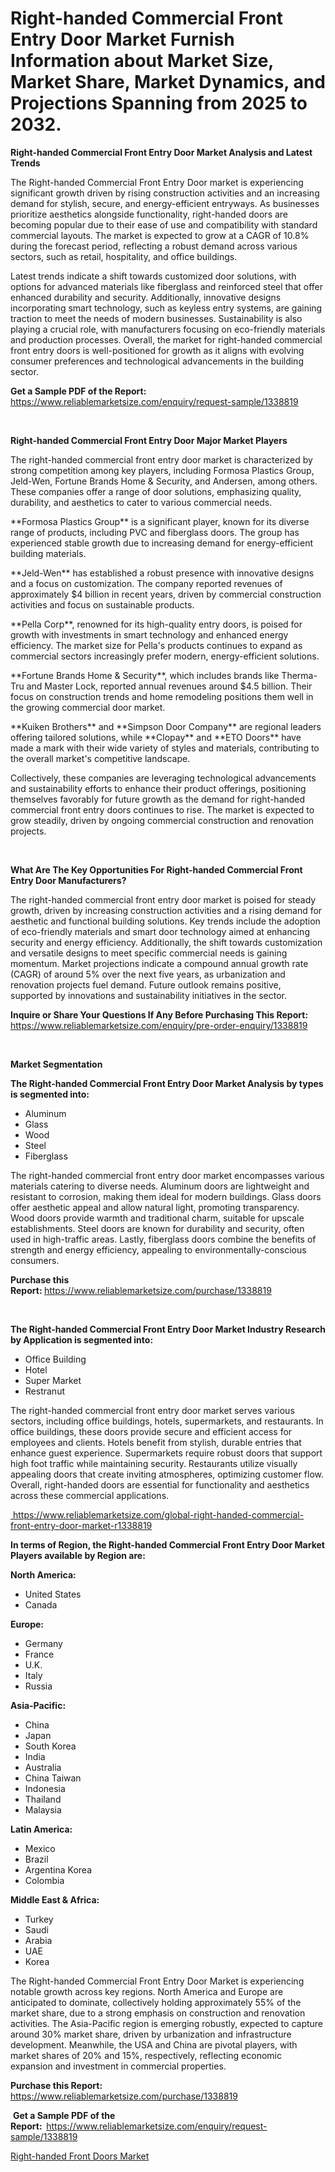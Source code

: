 <p><h1>Right-handed Commercial Front Entry Door Market Furnish Information about Market Size, Market Share, Market Dynamics, and Projections Spanning from 2025 to 2032.</h1></p><p><strong>Right-handed Commercial Front Entry Door Market Analysis and Latest Trends</strong></p>
<p><p>The Right-handed Commercial Front Entry Door market is experiencing significant growth driven by rising construction activities and an increasing demand for stylish, secure, and energy-efficient entryways. As businesses prioritize aesthetics alongside functionality, right-handed doors are becoming popular due to their ease of use and compatibility with standard commercial layouts. The market is expected to grow at a CAGR of 10.8% during the forecast period, reflecting a robust demand across various sectors, such as retail, hospitality, and office buildings.</p><p>Latest trends indicate a shift towards customized door solutions, with options for advanced materials like fiberglass and reinforced steel that offer enhanced durability and security. Additionally, innovative designs incorporating smart technology, such as keyless entry systems, are gaining traction to meet the needs of modern businesses. Sustainability is also playing a crucial role, with manufacturers focusing on eco-friendly materials and production processes. Overall, the market for right-handed commercial front entry doors is well-positioned for growth as it aligns with evolving consumer preferences and technological advancements in the building sector.</p></p>
<p><strong>Get a Sample PDF of the Report:&nbsp;</strong> <a href="https://www.reliablemarketsize.com/enquiry/request-sample/1338819?utm_campaign=1872&utm_medium=2&utm_source=Github&utm_content=ia&utm_term=08012025&utm_id=right-handed-commercial-front-entry-door">https://www.reliablemarketsize.com/enquiry/request-sample/1338819</a></p>
<p>&nbsp;</p>
<p><strong>Right-handed Commercial Front Entry Door Major Market Players</strong></p>
<p><p>The right-handed commercial front entry door market is characterized by strong competition among key players, including Formosa Plastics Group, Jeld-Wen, Fortune Brands Home & Security, and Andersen, among others. These companies offer a range of door solutions, emphasizing quality, durability, and aesthetics to cater to various commercial needs.</p><p>**Formosa Plastics Group** is a significant player, known for its diverse range of products, including PVC and fiberglass doors. The group has experienced stable growth due to increasing demand for energy-efficient building materials. </p><p>**Jeld-Wen** has established a robust presence with innovative designs and a focus on customization. The company reported revenues of approximately $4 billion in recent years, driven by commercial construction activities and focus on sustainable products.</p><p>**Pella Corp**, renowned for its high-quality entry doors, is poised for growth with investments in smart technology and enhanced energy efficiency. The market size for Pella's products continues to expand as commercial sectors increasingly prefer modern, energy-efficient solutions.</p><p>**Fortune Brands Home & Security**, which includes brands like Therma-Tru and Master Lock, reported annual revenues around $4.5 billion. Their focus on construction trends and home remodeling positions them well in the growing commercial door market.</p><p>**Kuiken Brothers** and **Simpson Door Company** are regional leaders offering tailored solutions, while **Clopay** and **ETO Doors** have made a mark with their wide variety of styles and materials, contributing to the overall market's competitive landscape.</p><p>Collectively, these companies are leveraging technological advancements and sustainability efforts to enhance their product offerings, positioning themselves favorably for future growth as the demand for right-handed commercial front entry doors continues to rise. The market is expected to grow steadily, driven by ongoing commercial construction and renovation projects.</p></p>
<p>&nbsp;</p>
<p><strong>What Are The Key Opportunities For Right-handed Commercial Front Entry Door Manufacturers?</strong></p>
<p><p>The right-handed commercial front entry door market is poised for steady growth, driven by increasing construction activities and a rising demand for aesthetic and functional building solutions. Key trends include the adoption of eco-friendly materials and smart door technology aimed at enhancing security and energy efficiency. Additionally, the shift towards customization and versatile designs to meet specific commercial needs is gaining momentum. Market projections indicate a compound annual growth rate (CAGR) of around 5% over the next five years, as urbanization and renovation projects fuel demand. Future outlook remains positive, supported by innovations and sustainability initiatives in the sector.</p></p>
<p><strong>Inquire or Share Your Questions If Any Before Purchasing This Report:</strong> <a href="https://www.reliablemarketsize.com/enquiry/pre-order-enquiry/1338819?utm_campaign=1872&utm_medium=2&utm_source=Github&utm_content=ia&utm_term=08012025&utm_id=right-handed-commercial-front-entry-door">https://www.reliablemarketsize.com/enquiry/pre-order-enquiry/1338819</a></p>
<p>&nbsp;</p>
<p><strong>Market Segmentation</strong></p>
<p><strong>The Right-handed Commercial Front Entry Door Market Analysis by types is segmented into:</strong></p>
<p><ul><li>Aluminum</li><li>Glass</li><li>Wood</li><li>Steel</li><li>Fiberglass</li></ul></p>
<p><p>The right-handed commercial front entry door market encompasses various materials catering to diverse needs. Aluminum doors are lightweight and resistant to corrosion, making them ideal for modern buildings. Glass doors offer aesthetic appeal and allow natural light, promoting transparency. Wood doors provide warmth and traditional charm, suitable for upscale establishments. Steel doors are known for durability and security, often used in high-traffic areas. Lastly, fiberglass doors combine the benefits of strength and energy efficiency, appealing to environmentally-conscious consumers.</p></p>
<p><strong>Purchase this Report:&nbsp;</strong><a href="https://www.reliablemarketsize.com/purchase/1338819?utm_campaign=1872&utm_medium=2&utm_source=Github&utm_content=ia&utm_term=08012025&utm_id=right-handed-commercial-front-entry-door">https://www.reliablemarketsize.com/purchase/1338819</a></p>
<p>&nbsp;</p>
<p><strong>The Right-handed Commercial Front Entry Door Market Industry Research by Application is segmented into:</strong></p>
<p><ul><li>Office Building</li><li>Hotel</li><li>Super Market</li><li>Restranut</li></ul></p>
<p><p>The right-handed commercial front entry door market serves various sectors, including office buildings, hotels, supermarkets, and restaurants. In office buildings, these doors provide secure and efficient access for employees and clients. Hotels benefit from stylish, durable entries that enhance guest experience. Supermarkets require robust doors that support high foot traffic while maintaining security. Restaurants utilize visually appealing doors that create inviting atmospheres, optimizing customer flow. Overall, right-handed doors are essential for functionality and aesthetics across these commercial applications.</p></p>
<p><a href="https://www.reliablemarketsize.com/global-right-handed-commercial-front-entry-door-market-r1338819?utm_campaign=1872&utm_medium=2&utm_source=Github&utm_content=ia&utm_term=08012025&utm_id=right-handed-commercial-front-entry-door">&nbsp;https://www.reliablemarketsize.com/global-right-handed-commercial-front-entry-door-market-r1338819</a></p>
<p><strong>In terms of Region, the Right-handed Commercial Front Entry Door Market Players available by Region are:</strong></p>
<p>
    <p> <strong> North America: </strong>
        <ul>
            <li>United States</li>
            <li>Canada</li>
        </ul>
        </p> 
    <p> <strong> Europe: </strong>
        <ul>
            <li>Germany</li>
            <li>France</li>
            <li>U.K.</li>
            <li>Italy</li>
            <li>Russia</li>
        </ul>
        </p> 
    <p> <strong> Asia-Pacific: </strong>
        <ul>
            <li>China</li>
            <li>Japan</li>
            <li>South Korea</li>
            <li>India</li>
            <li>Australia</li>
            <li>China Taiwan</li>
            <li>Indonesia</li>
            <li>Thailand</li>
            <li>Malaysia</li>
        </ul>
        </p> 
    <p> <strong> Latin America: </strong>
        <ul>
            <li>Mexico</li>
            <li>Brazil</li>
            <li>Argentina Korea</li>
            <li>Colombia</li>
        </ul>
        </p> 
    <p> <strong> Middle East & Africa: </strong>
        <ul>
            <li>Turkey</li>
            <li>Saudi</li>
            <li>Arabia</li>
            <li>UAE</li>
            <li>Korea</li>
        </ul>
    </p>
    </p>
<p><p>The Right-handed Commercial Front Entry Door Market is experiencing notable growth across key regions. North America and Europe are anticipated to dominate, collectively holding approximately 55% of the market share, due to a strong emphasis on construction and renovation activities. The Asia-Pacific region is emerging robustly, expected to capture around 30% market share, driven by urbanization and infrastructure development. Meanwhile, the USA and China are pivotal players, with market shares of 20% and 15%, respectively, reflecting economic expansion and investment in commercial properties.</p></p>
<p><strong>Purchase this Report: </strong><a href="https://www.reliablemarketsize.com/purchase/1338819?utm_campaign=1872&utm_medium=2&utm_source=Github&utm_content=ia&utm_term=08012025&utm_id=right-handed-commercial-front-entry-door">https://www.reliablemarketsize.com/purchase/1338819</a></p>
<p>&nbsp;<strong>Get a Sample PDF of the Report:&nbsp;&nbsp;</strong><a href="https://www.reliablemarketsize.com/enquiry/request-sample/1338819?utm_campaign=1872&utm_medium=2&utm_source=Github&utm_content=ia&utm_term=08012025&utm_id=right-handed-commercial-front-entry-door">https://www.reliablemarketsize.com/enquiry/request-sample/1338819</a></p>
<p><strong></strong></p>
<p><p><a href="https://github.com/BryceTownsendr/Market-Research-Report-List-7/blob/main/right-handed-front-doors-market.md?utm_campaign=1872&utm_medium=2&utm_source=Github&utm_content=ia&utm_term=08012025&utm_id=right-handed-commercial-front-entry-door">Right-handed Front Doors Market</a></p></p>